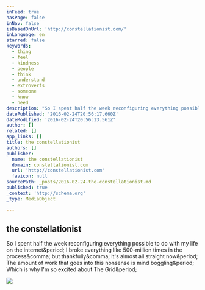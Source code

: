 ```yaml
---
inFeed: true
hasPage: false
inNav: false
isBasedOnUrl: 'http://constellationist.com/'
inLanguage: en
starred: false
keywords:
  - thing
  - feel
  - kindness
  - people
  - think
  - understand
  - extroverts
  - someone
  - know
  - need
description: "So I spent half the week reconfiguring everything possible to do with my life on the internet. I broke everything like 500-million times in the process, but thankfully, it's almost all straight now. The amount of work that goes into this nonsense is mind boggling. Which is why I'm so excited about The Grid."
datePublished: '2016-02-24T20:56:17.660Z'
dateModified: '2016-02-24T20:56:13.561Z'
author: []
related: []
app_links: []
title: the constellationist
authors: []
publisher:
  name: the constellationist
  domain: constellationist.com
  url: 'http://constellationist.com'
  favicon: null
sourcePath: _posts/2016-02-24-the-constellationist.md
published: true
_context: 'http://schema.org'
_type: MediaObject

---
```

<article style=""><h1>the constellationist</h1><p>So I spent half the week reconfiguring everything possible to do with my life on the internet&amp;period; I broke everything like 500-million times in the process&amp;comma; but thankfully&amp;comma; it's almost all straight now&amp;period; The amount of work that goes into this nonsense is mind boggling&amp;period; Which is why I'm so excited about The Grid&amp;period;</p><img src="http://i2.wp.com/03a7620.netsolhost.com/WordPress/wp-content/uploads/2016/02/screenshot_2016-02-06-12-39-45_1.jpg?w=665" /></article>